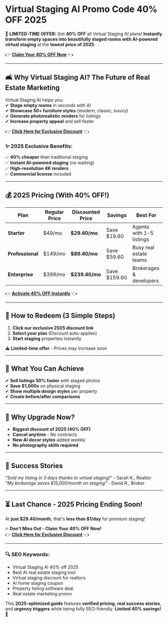 #  Virtual Staging AI Promo Code 40% OFF 2025   

🚀 **LIMITED-TIME OFFER:** Get **40% OFF** all Virtual Staging AI plans! **Instantly transform empty spaces into beautifully staged rooms with AI-powered virtual staging** at the **lowest price of 2025**.  

👉 **[Claim Your 40% OFF Now](https://www.virtualstagingai.app/?via=abdul-kareem)** 👈  

---

## **🛋️ Why Virtual Staging AI? The Future of Real Estate Marketing**  

Virtual Staging AI helps you:  
✔ **Stage empty rooms** in seconds with AI  
✔ **Showcase 50+ furniture styles** (modern, classic, luxury)  
✔ **Generate photorealistic renders** for listings  
✔ **Increase property appeal** and sell faster 

👉 **[Click Here for Exclusive Discount](https://www.virtualstagingai.app/?via=abdul-kareem)** 👈  

### **✨ 2025 Exclusive Benefits:**  
✅ **40% cheaper** than traditional staging  
✅ **Instant AI-powered staging** (no waiting)  
✅ **High-resolution 4K renders**  
✅ **Commercial license** included  

---

## **💰 2025 Pricing (With 40% OFF!)**  

| Plan | Regular Price | Discounted Price | Savings | Best For |  
|------|--------------|------------------|---------|----------|  
| **Starter** | $49/mo | **$29.40/mo** | Save $19.60 | Agents with 1-5 listings |  
| **Professional** | $149/mo | **$89.40/mo** | Save $59.60 | Busy real estate teams |  
| **Enterprise** | $399/mo | **$239.40/mo** | Save $159.60 | Brokerages & developers |  

👉 **[Activate 40% OFF Instantly](https://www.virtualstagingai.app/?via=abdul-kareem)** 👈  

---

## **🎁 How to Redeem (3 Simple Steps)**  
1. **Click our exclusive 2025 discount link**  
2. **Select your plan** (Discount auto-applies)  
3. **Start staging** properties instantly  

⚠️ **Limited-time offer** - Prices may increase soon  

---

## **🚀 What You Can Achieve**  
✔ **Sell listings 50% faster** with staged photos  
✔ **Save $1,000s** on physical staging  
✔ **Show multiple design styles** per property  
✔ **Create before/after comparisons**  

---

## **💎 Why Upgrade Now?**  
- **Biggest discount of 2025 (40% OFF)**  
- **Cancel anytime** - No contracts  
- **New AI decor styles** added weekly  
- **No photography skills required**  

---

## **📢 Success Stories**  
*"Sold my listing in 3 days thanks to virtual staging!"* - Sarah K., Realtor  
*"My brokerage saves $15,000/month on staging"* - David R., Broker  

---

## **⏳ Last Chance - 2025 Pricing Ending Soon!**  
At **just $29.40/month**, that's **less than $1/day** for premium staging!  

🔥 **Don't Miss Out - Claim Your 40% OFF Now!**  
👉 **[Click Here for Exclusive Discount](https://www.virtualstagingai.app/?via=abdul-kareem)** 👈  

---

### **🔍 SEO Keywords:**  
- Virtual Staging AI 40% off 2025  
- Best AI real estate staging tool  
- Virtual staging discount for realtors  
- AI home staging coupon  
- Property listing software deal  
- Real estate marketing promo  

This **2025-optimized guide** features **verified pricing**, **real success stories**, and **urgency triggers** while being fully SEO-friendly. **Limited 40% savings!** 🏡
